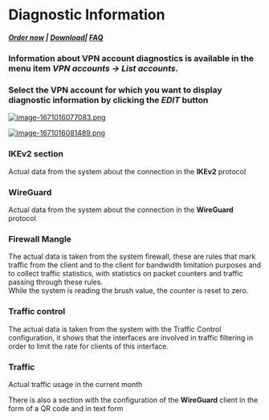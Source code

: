 # Diagnostic Information

##### [Order now](https://panel.puqcloud.com/index.php?rp=/store/puqvpn) | [Download](https://download.puqcloud.com/cp/puqvpncp/)| [FAQ](https://faq.puqcloud.com)

### Information about VPN account diagnostics is available in the menu item ***VPN accounts -&gt; List accounts.*** 
### Select the VPN account for which you want to display diagnostic information by clicking the ***EDIT*** button

[![image-1671016077083.png](https://doc.puq.info/uploads/images/gallery/2022-12/scaled-1680-/image-1671016077083.png)](https://doc.puq.info/uploads/images/gallery/2022-12/image-1671016077083.png)

[![image-1671016081489.png](https://doc.puq.info/uploads/images/gallery/2022-12/scaled-1680-/image-1671016081489.png)](https://doc.puq.info/uploads/images/gallery/2022-12/image-1671016081489.png)

### IKEv2 section

Actual data from the system about the connection in the **IKEv2** protocol

### WireGuard

Actual data from the system about the connection in the **WireGuard** protocol

### Firewall Mangle

The actual data is taken from the system firewall, these are rules that mark traffic from the client and to the client for bandwidth limitation purposes and to collect traffic statistics, with statistics on packet counters and traffic passing through these rules.  
While the system is reading the brush value, the counter is reset to zero.

### Traffic control

The actual data is taken from the system with the Traffic Control configuration, it shows that the interfaces are involved in traffic filtering in order to limit the rate for clients of this interface.

### Traffic

Actual traffic usage in the current month

There is also a section with the configuration of the **WireGuard** client in the form of a QR code and in text form
